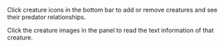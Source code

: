 Click creature icons in the bottom bar to add or remove creatures and see their predator relationships.

Click the creature images in the panel to read the text information of that creature.
